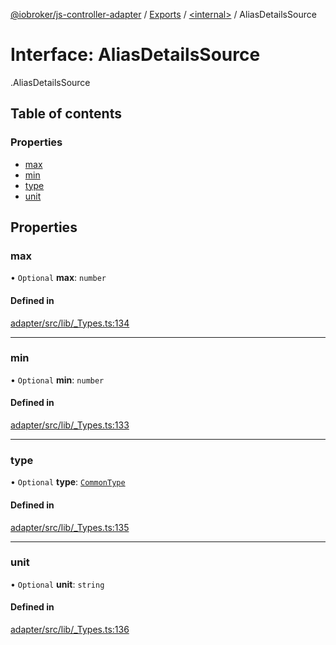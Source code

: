 [@iobroker/js-controller-adapter](../README.md) / [Exports](../modules.md) / [<internal\>](../modules/internal_.md) / AliasDetailsSource

# Interface: AliasDetailsSource

[<internal>](../modules/internal_.md).AliasDetailsSource

## Table of contents

### Properties

- [max](internal_.AliasDetailsSource.md#max)
- [min](internal_.AliasDetailsSource.md#min)
- [type](internal_.AliasDetailsSource.md#type)
- [unit](internal_.AliasDetailsSource.md#unit)

## Properties

### max

• `Optional` **max**: `number`

#### Defined in

[adapter/src/lib/_Types.ts:134](https://github.com/ioBroker/ioBroker.js-controller/blob/0b3c6e0e/packages/adapter/src/lib/_Types.ts#L134)

___

### min

• `Optional` **min**: `number`

#### Defined in

[adapter/src/lib/_Types.ts:133](https://github.com/ioBroker/ioBroker.js-controller/blob/0b3c6e0e/packages/adapter/src/lib/_Types.ts#L133)

___

### type

• `Optional` **type**: [`CommonType`](../modules/internal_.md#commontype)

#### Defined in

[adapter/src/lib/_Types.ts:135](https://github.com/ioBroker/ioBroker.js-controller/blob/0b3c6e0e/packages/adapter/src/lib/_Types.ts#L135)

___

### unit

• `Optional` **unit**: `string`

#### Defined in

[adapter/src/lib/_Types.ts:136](https://github.com/ioBroker/ioBroker.js-controller/blob/0b3c6e0e/packages/adapter/src/lib/_Types.ts#L136)
